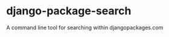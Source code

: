 django-package-search
=====================

A command line tool for searching within djangopackages.com
